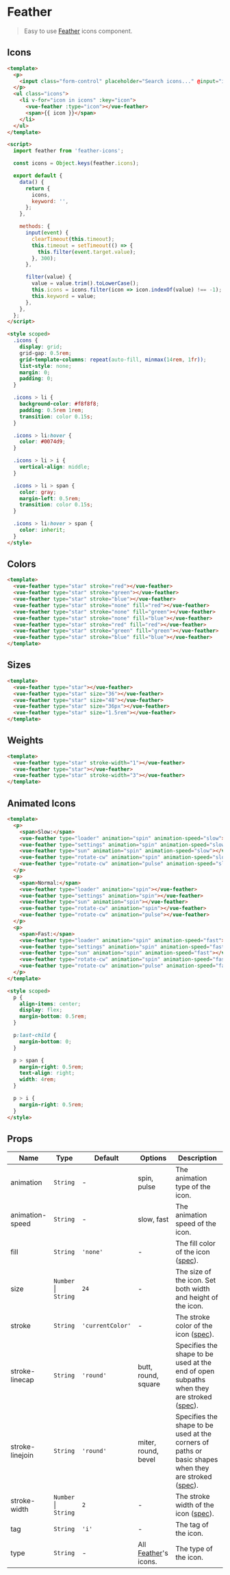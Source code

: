 # Feather

> Easy to use [Feather](https://feathericons.com/) icons component.

## Icons

```html
<template>
  <p>
    <input class="form-control" placeholder="Search icons..." @input="input" :value="keyword">
  </p>
  <ul class="icons">
    <li v-for="icon in icons" :key="icon">
      <vue-feather :type="icon"></vue-feather>
      <span>{{ icon }}</span>
    </li>
  </ul>
</template>

<script>
  import feather from 'feather-icons';

  const icons = Object.keys(feather.icons);

  export default {
    data() {
      return {
        icons,
        keyword: '',
      };
    },

    methods: {
      input(event) {
        clearTimeout(this.timeout);
        this.timeout = setTimeout(() => {
          this.filter(event.target.value);
        }, 300);
      },

      filter(value) {
        value = value.trim().toLowerCase();
        this.icons = icons.filter(icon => icon.indexOf(value) !== -1);
        this.keyword = value;
      },
    },
  };
</script>

<style scoped>
  .icons {
    display: grid;
    grid-gap: 0.5rem;
    grid-template-columns: repeat(auto-fill, minmax(14rem, 1fr));
    list-style: none;
    margin: 0;
    padding: 0;
  }

  .icons > li {
    background-color: #f8f8f8;
    padding: 0.5rem 1rem;
    transition: color 0.15s;
  }

  .icons > li:hover {
    color: #0074d9;
  }

  .icons > li > i {
    vertical-align: middle;
  }

  .icons > li > span {
    color: gray;
    margin-left: 0.5rem;
    transition: color 0.15s;
  }

  .icons > li:hover > span {
    color: inherit;
  }
</style>
```

## Colors

```html
<template>
  <vue-feather type="star" stroke="red"></vue-feather>
  <vue-feather type="star" stroke="green"></vue-feather>
  <vue-feather type="star" stroke="blue"></vue-feather>
  <vue-feather type="star" stroke="none" fill="red"></vue-feather>
  <vue-feather type="star" stroke="none" fill="green"></vue-feather>
  <vue-feather type="star" stroke="none" fill="blue"></vue-feather>
  <vue-feather type="star" stroke="red" fill="red"></vue-feather>
  <vue-feather type="star" stroke="green" fill="green"></vue-feather>
  <vue-feather type="star" stroke="blue" fill="blue"></vue-feather>
</template>
```

## Sizes

```html
<template>
  <vue-feather type="star"></vue-feather>
  <vue-feather type="star" size="36"></vue-feather>
  <vue-feather type="star" size="48"></vue-feather>
  <vue-feather type="star" size="36px"></vue-feather>
  <vue-feather type="star" size="1.5rem"></vue-feather>
</template>
```

## Weights

```html
<template>
  <vue-feather type="star" stroke-width="1"></vue-feather>
  <vue-feather type="star"></vue-feather>
  <vue-feather type="star" stroke-width="3"></vue-feather>
</template>
```

## Animated Icons

```html
<template>
  <p>
    <span>Slow:</span>
    <vue-feather type="loader" animation="spin" animation-speed="slow"></vue-feather>
    <vue-feather type="settings" animation="spin" animation-speed="slow"></vue-feather>
    <vue-feather type="sun" animation="spin" animation-speed="slow"></vue-feather>
    <vue-feather type="rotate-cw" animation="spin" animation-speed="slow"></vue-feather>
    <vue-feather type="rotate-cw" animation="pulse" animation-speed="slow"></vue-feather>
  </p>
  <p>
    <span>Normal:</span>
    <vue-feather type="loader" animation="spin"></vue-feather>
    <vue-feather type="settings" animation="spin"></vue-feather>
    <vue-feather type="sun" animation="spin"></vue-feather>
    <vue-feather type="rotate-cw" animation="spin"></vue-feather>
    <vue-feather type="rotate-cw" animation="pulse"></vue-feather>
  </p>
  <p>
    <span>Fast:</span>
    <vue-feather type="loader" animation="spin" animation-speed="fast"></vue-feather>
    <vue-feather type="settings" animation="spin" animation-speed="fast"></vue-feather>
    <vue-feather type="sun" animation="spin" animation-speed="fast"></vue-feather>
    <vue-feather type="rotate-cw" animation="spin" animation-speed="fast"></vue-feather>
    <vue-feather type="rotate-cw" animation="pulse" animation-speed="fast"></vue-feather>
  </p>
</template>

<style scoped>
  p {
    align-items: center;
    display: flex;
    margin-bottom: 0.5rem;
  }

  p:last-child {
    margin-bottom: 0;
  }

  p > span {
    margin-right: 0.5rem;
    text-align: right;
    width: 4rem;
  }

  p > i {
    margin-right: 0.5rem;
  }
</style>
```

## Props

| Name | Type | Default | Options | Description |
| --- | --- | --- | --- | --- |
| animation | `String` | - | spin, pulse | The animation type of the icon. |
| animation-speed | `String` | - | slow, fast | The animation speed of the icon. |
| fill | `String` | `'none'` | - | The fill color of the icon ([spec](https://developer.mozilla.org/en-US/docs/Web/SVG/Attribute/fill)). |
| size | `Number` \| `String` | `24` | - | The size of the icon. Set both width and height of the icon. |
| stroke | `String` | `'currentColor'` | - | The stroke color of the icon ([spec](https://developer.mozilla.org/en-US/docs/Web/SVG/Attribute/stroke)). |
| stroke-linecap | `String` | `'round'` | butt, round, square | Specifies the shape to be used at the end of open subpaths when they are stroked ([spec](https://developer.mozilla.org/en-US/docs/Web/SVG/Attribute/stroke-linecap)). |
| stroke-linejoin | `String` | `'round'` | miter, round, bevel | Specifies the shape to be used at the corners of paths or basic shapes when they are stroked ([spec](https://developer.mozilla.org/en-US/docs/Web/SVG/Attribute/stroke-linejoin)). |
| stroke-width | `Number` \| `String` | `2` | - | The stroke width of the icon ([spec](https://developer.mozilla.org/en-US/docs/Web/SVG/Attribute/stroke-width)). |
| tag | `String` | `'i'` | - | The tag of the icon. |
| type | `String` | - | All [Feather](https://feathericons.com/)'s icons. | The type of the icon. |
